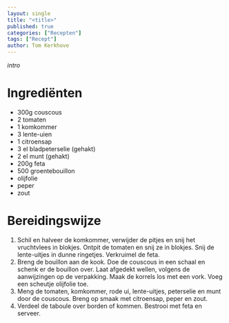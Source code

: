 ```yaml
---
layout: single
title: "<title>"
published: true
categories: ["Recepten"]
tags: ["Recept"]
author: Tom Kerkhove
---
```


_intro_

# Ingrediënten

- 300g couscous
- 2 tomaten
- 1 komkommer  
- 3 lente-uien
- 1 citroensap 
- 3 el bladpeterselie (gehakt)
- 2 el munt (gehakt)
- 200g feta
- 500 groentebouillon
- olijfolie 
- peper 
- zout 

# Bereidingswijze

1.	Schil en halveer de komkommer, verwijder de pitjes en snij het vruchtvlees in blokjes. Ontpit de tomaten en snij ze in blokjes. Snij de lente-uitjes in dunne ringetjes. Verkruimel de feta.
2.	Breng de bouillon aan de kook. Doe de couscous in een schaal en schenk er de bouillon over. Laat afgedekt wellen, volgens de aanwijzingen op de verpakking. Maak de korrels los met een vork. Voeg een scheutje olijfolie toe.
3.	Meng de tomaten, komkommer, rode ui, lente-uitjes, peterselie en munt door de couscous. Breng op smaak met citroensap, peper en zout.
4.	Verdeel de taboule over borden of kommen. Bestrooi met feta en serveer.
